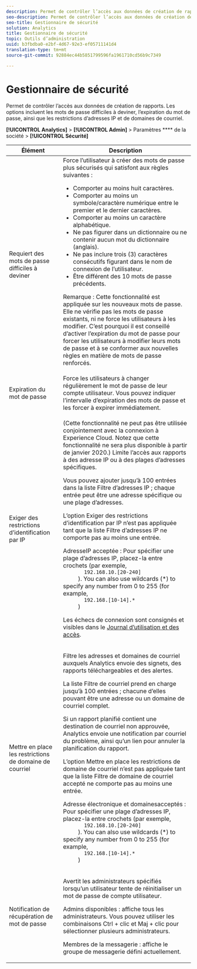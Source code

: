 ```yaml
---
description: Permet de contrôler l’accès aux données de création de rapports. Les options incluent les mots de passe difficiles à deviner, l’expiration du mot de passe, ainsi que les restrictions d’adresses IP et de domaines de courriel.
seo-description: Permet de contrôler l’accès aux données de création de rapports. Les options incluent les mots de passe difficiles à deviner, l’expiration du mot de passe, ainsi que les restrictions d’adresses IP et de domaines de courriel.
seo-title: Gestionnaire de sécurité
solution: Analytics
title: Gestionnaire de sécurité
topic: Outils d’administration
uuid: b3fbdba0-e2bf-4d67-92e3-ef05711141d4
translation-type: tm+mt
source-git-commit: 92884ec44b5851799596fa1961710cd56b9c7349

---
```



# Gestionnaire de sécurité

Permet de contrôler l’accès aux données de création de rapports. Les options incluent les mots de passe difficiles à deviner, l’expiration du mot de passe, ainsi que les restrictions d’adresses IP et de domaines de courriel.

**[!UICONTROL Analytics]** &gt; **[!UICONTROL Admin]** &gt; Paramètres **** de la société &gt; **[!UICONTROL Sécurité]**

<table id="table_F1AD9DE5094A4FC2B9DA8D01198F944B"> 
 <thead> 
  <tr> 
   <th colname="col1" class="entry"> Élément </th> 
   <th colname="col2" class="entry"> Description </th> 
  </tr> 
 </thead>
 <tbody> 
  <tr> 
   <td colname="col1"> <span class="wintitle"> Requiert des mots de passe difficiles à deviner </span> </td> 
   <td colname="col2">Force l’utilisateur à créer des mots de passe plus sécurisés qui satisfont aux règles suivantes : 
    <ul id="ul_100CC57EB4374DAA87B2074BA8B46F26"> 
     <li id="li_4D9102C361044FADBC14402A8398F2F3">Comporter au moins huit caractères. </li> 
     <li id="li_AFE9568C14894E93BFDFDC84DCD2838D">Comporter au moins un symbole/caractère numérique entre le premier et le dernier caractères. </li> 
     <li id="li_ECA05BEF7BFD4430B09D4A953B41D2A6">Comporter au moins un caractère alphabétique. </li> 
     <li id="li_6928045588E94E28851BB15991C8D51E">Ne pas figurer dans un dictionnaire ou ne contenir aucun mot du dictionnaire (anglais). </li> 
     <li id="li_C3DD4608CA6F43E4B1E4FCFC6D116371">Ne pas inclure trois (3) caractères consécutifs figurant dans le nom de connexion de l’utilisateur. </li> 
     <li id="li_687838CA01B94EE29EF4C09F485C5537">Être différent des 10 mots de passe précédents. </li> 
    </ul> <p>Remarque : Cette fonctionnalité est appliquée sur les nouveaux mots de passe. Elle ne vérifie pas les mots de passe existants, ni ne force les utilisateurs à les modifier. C’est pourquoi il est conseillé d’activer l’expiration du mot de passe pour forcer les utilisateurs à modifier leurs mots de passe et à se conformer aux nouvelles règles en matière de mots de passe renforcés. </p> </td> 
  </tr> 
  <tr> 
   <td colname="col1"> <span class="wintitle"> Expiration du mot de passe</span> </td> 
   <td colname="col2"> Force les utilisateurs à changer régulièrement le mot de passe de leur compte utilisateur. Vous pouvez indiquer l’intervalle d’expiration des mots de passe et les forcer à expirer immédiatement. </td> 
  </tr> 
  <tr> 
   <td colname="col1"> <span class="wintitle"> Exiger des restrictions d’identification par IP</span> </td> 
   <td colname="col2"> <p>(Cette fonctionnalité ne peut pas être utilisée conjointement avec la connexion à Experience Cloud. Notez que cette fonctionnalité ne sera plus disponible à partir de janvier 2020.) Limite l’accès aux rapports à des adresse IP ou à des plages d’adresses spécifiques. </p> <p>Vous pouvez ajouter jusqu’à 100 entrées dans la liste Filtre d’adresses IP ; chaque entrée peut être une adresse spécifique ou une plage d’adresses. </p> <p>  L’option <span class="wintitle">Exiger des restrictions d’identification par IP</span> n’est pas appliquée tant que la liste Filtre d’adresses IP ne comporte pas au moins une entrée. </p> <p> <span class="uicontrol"> Adresse</span>IP acceptée : Pour spécifier une plage d’adresses IP, placez-la entre crochets (par exemple, <code>
       192.168.10.[20-240]
     </code>). You can also use wildcards (*) to specify any number from 0 to 255 (for example, 
     <code>
       192.168.[10-14].*
     </code>) </p> <p>Les échecs de connexion sont consignés et visibles dans le <a href="../../admin/admin/logs.md#section_6FBAF92D9EA244809C45A78A2F0A7232" format="dita" scope="local">Journal d’utilisation et des accès</a>. </p> </td> 
  </tr> 
  <tr> 
   <td colname="col1"> <span class="wintitle"> Mettre en place les restrictions de domaine de courriel</span> </td> 
   <td colname="col2"> <p>Filtre les adresses et domaines de courriel auxquels Analytics envoie des signets, des rapports téléchargeables et des alertes. </p> <p>La liste Filtre de courriel prend en charge jusqu’à 100 entrées ; chacune d’elles pouvant être une adresse ou un domaine de courriel complet. </p> <p>Si un rapport planifié contient une destination de courriel non approuvée, Analytics envoie une notification par courriel du problème, ainsi qu’un lien pour annuler la planification du rapport. </p> <p>  L’option <span class="wintitle">Mettre en place les restrictions de domaine de courriel</span> n’est pas appliquée tant que la liste <span class="wintitle">Filtre de domaine de courriel accepté</span> ne comporte pas au moins une entrée. </p> <p> <span class="uicontrol"> Adresse électronique et domaines</span>acceptés : Pour spécifier une plage d’adresses IP, placez-la entre crochets (par exemple, <code>
       192.168.10.[20-240]
     </code>). You can also use wildcards (*) to specify any number from 0 to 255 (for example, 
     <code>
       192.168.[10-14].*
     </code>) </p> </td> 
  </tr> 
  <tr> 
   <td colname="col1"> <span class="wintitle"> Notification de récupération de mot de passe</span> </td> 
   <td colname="col2"> <p>Avertit les administrateurs spécifiés lorsqu’un utilisateur tente de réinitialiser un mot de passe de compte utilisateur. </p> <p> <span class="uicontrol"> Admins disponibles</span> : affiche tous les administrateurs. Vous pouvez utiliser les combinaisons Ctrl + clic et Maj + clic pour sélectionner plusieurs administrateurs. </p> <p> <span class="uicontrol">Membres de la messagerie</span> : affiche le groupe de messagerie défini actuellement.  </p> </td> 
  </tr> 
 </tbody> 
</table>

